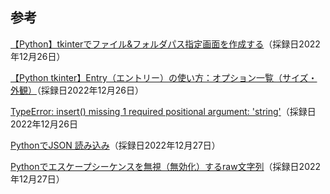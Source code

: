 ## 参考
[【Python】tkinterでファイル&フォルダパス指定画面を作成する](https://qiita.com/dgkmtu/items/2367a73f7e2d498e6075)（採録日2022年12月26日）

[【Python tkinter】Entry（エントリー）の使い方：オプション一覧（サイズ・外観）](https://office54.net/python/tkinter/python-tkinter-entry)（採録日2022年12月26日）

[TypeError: insert() missing 1 required positional argument: 'string'](https://stackoverflow.com/questions/36946334/typeerror-insert-missing-1-required-positional-argument-string)（採録日2022年12月26日

[PythonでJSON 読み込み](https://qiita.com/kikuchiTakuya/items/53990fca06fb9ba1d8a7)（採録日2022年12月27日）

[Pythonでエスケープシーケンスを無視（無効化）するraw文字列](https://note.nkmk.me/python-raw-string-escape/)（採録日2022年12月27日）
